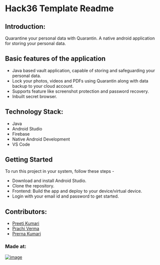 # Hack36 Template Readme

## Introduction: 
Quarantine your personal data with Quarantin. A native android application for storing your personal data.

## Basic features of the application
- Java based vault application, capable of storing and safeguarding your personal data.
- Lock your photos, videos and PDFs using Quarantin along with data backup to your cloud account.
- Supports feature like screenshot protection and password recovery.
- Inbuilt secret browser.

## Technology Stack:
- Java
- Android Studio
- Firebase
- Native Android Development
- VS Code

## Getting Started
To run this project in your system, follow these steps -
- Download and install Android Studio.
- Clone the repository.
- Frontend: Build the app and deploy to your device/virtual device.
- Login with your email id and password to get started.

## Contributors: 
- [Preeti Kumari](https://github.com/Preeti811)
- [Prachi Verma](https://github.com/Prachi-121)
- [Prerna Kumari](https://github.com/prernak456)

### Made at:
[![image](https://user-images.githubusercontent.com/76868468/176120781-82d79b19-3bb7-4d5d-8f89-c322d23fb926.png)](https://hack36.com)

